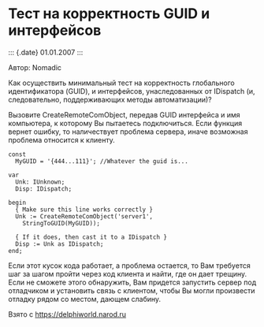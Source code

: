 Тест на корректность GUID и интерфейсов
=======================================

::: {.date}
01.01.2007
:::

Автор: Nomadic

Как осуществить минимальный тест на корректность глобального
идентификатора (GUID), и интерфейсов, унаследованных от IDispatch (и,
следовательно, поддерживающих методы автоматизации)?

Вызовите CreateRemoteComObject, передав GUID интерфейса и имя
компьютера, к которому Вы пытаетесь подключиться. Если функция вернет
ошибку, то наличествует проблема сервера, иначе возможная проблема
относится к клиенту.

    const
      MyGUID = '{444...111}'; //Whatever the guid is...
     
    var
      Unk: IUnknown;
      Disp: IDispatch;
     
    begin
      { Make sure this line works correctly }
      Unk := CreateRemoteComObject('server1',
        StringToGUID(MyGUID));
     
      { If it does, then cast it to a IDispatch }
      Disp := Unk as IDispatch;
    end;

Если этот кусок кода работает, а проблема остается, то Вам требуется шаг
за шагом пройти через код клиента и найти, где он дает трещину. Если не
сможете этого обнаружить, Вам придется запустить сервер под отладчиком и
установить связь с клиентом, чтобы Вы могли произвести отладку рядом со
местом, дающем слабину.

Взято с <https://delphiworld.narod.ru>

